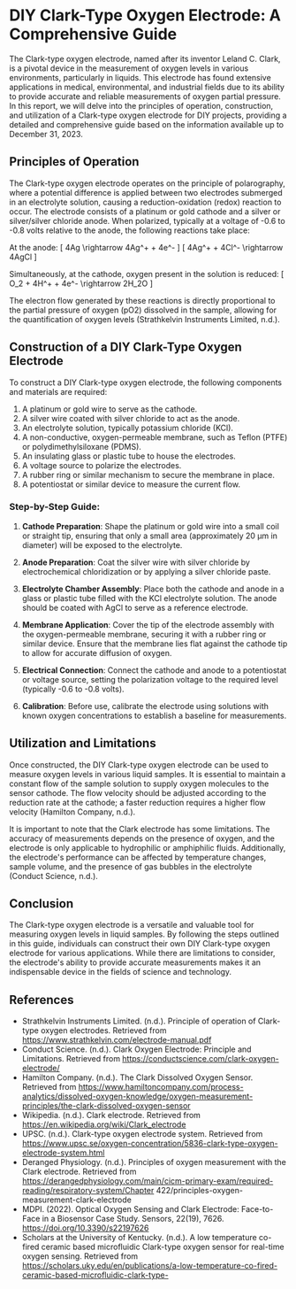# DIY Clark-Type Oxygen Electrode: A Comprehensive Guide

The Clark-type oxygen electrode, named after its inventor Leland C. Clark, is a pivotal device in the measurement of oxygen levels in various environments, particularly in liquids. This electrode has found extensive applications in medical, environmental, and industrial fields due to its ability to provide accurate and reliable measurements of oxygen partial pressure. In this report, we will delve into the principles of operation, construction, and utilization of a Clark-type oxygen electrode for DIY projects, providing a detailed and comprehensive guide based on the information available up to December 31, 2023.

## Principles of Operation

The Clark-type oxygen electrode operates on the principle of polarography, where a potential difference is applied between two electrodes submerged in an electrolyte solution, causing a reduction-oxidation (redox) reaction to occur. The electrode consists of a platinum or gold cathode and a silver or silver/silver chloride anode. When polarized, typically at a voltage of -0.6 to -0.8 volts relative to the anode, the following reactions take place:

At the anode:
\[ 4Ag \rightarrow 4Ag^+ + 4e^- \]
\[ 4Ag^+ + 4Cl^- \rightarrow 4AgCl \]

Simultaneously, at the cathode, oxygen present in the solution is reduced:
\[ O_2 + 4H^+ + 4e^- \rightarrow 2H_2O \]

The electron flow generated by these reactions is directly proportional to the partial pressure of oxygen (pO2) dissolved in the sample, allowing for the quantification of oxygen levels (Strathkelvin Instruments Limited, n.d.).

## Construction of a DIY Clark-Type Oxygen Electrode

To construct a DIY Clark-type oxygen electrode, the following components and materials are required:

1. A platinum or gold wire to serve as the cathode.
2. A silver wire coated with silver chloride to act as the anode.
3. An electrolyte solution, typically potassium chloride (KCl).
4. A non-conductive, oxygen-permeable membrane, such as Teflon (PTFE) or polydimethylsiloxane (PDMS).
5. An insulating glass or plastic tube to house the electrodes.
6. A voltage source to polarize the electrodes.
7. A rubber ring or similar mechanism to secure the membrane in place.
8. A potentiostat or similar device to measure the current flow.

### Step-by-Step Guide:

1. **Cathode Preparation**: Shape the platinum or gold wire into a small coil or straight tip, ensuring that only a small area (approximately 20 μm in diameter) will be exposed to the electrolyte.

2. **Anode Preparation**: Coat the silver wire with silver chloride by electrochemical chloridization or by applying a silver chloride paste.

3. **Electrolyte Chamber Assembly**: Place both the cathode and anode in a glass or plastic tube filled with the KCl electrolyte solution. The anode should be coated with AgCl to serve as a reference electrode.

4. **Membrane Application**: Cover the tip of the electrode assembly with the oxygen-permeable membrane, securing it with a rubber ring or similar device. Ensure that the membrane lies flat against the cathode tip to allow for accurate diffusion of oxygen.

5. **Electrical Connection**: Connect the cathode and anode to a potentiostat or voltage source, setting the polarization voltage to the required level (typically -0.6 to -0.8 volts).

6. **Calibration**: Before use, calibrate the electrode using solutions with known oxygen concentrations to establish a baseline for measurements.

## Utilization and Limitations

Once constructed, the DIY Clark-type oxygen electrode can be used to measure oxygen levels in various liquid samples. It is essential to maintain a constant flow of the sample solution to supply oxygen molecules to the sensor cathode. The flow velocity should be adjusted according to the reduction rate at the cathode; a faster reduction requires a higher flow velocity (Hamilton Company, n.d.).

It is important to note that the Clark electrode has some limitations. The accuracy of measurements depends on the presence of oxygen, and the electrode is only applicable to hydrophilic or amphiphilic fluids. Additionally, the electrode's performance can be affected by temperature changes, sample volume, and the presence of gas bubbles in the electrolyte (Conduct Science, n.d.).

## Conclusion

The Clark-type oxygen electrode is a versatile and valuable tool for measuring oxygen levels in liquid samples. By following the steps outlined in this guide, individuals can construct their own DIY Clark-type oxygen electrode for various applications. While there are limitations to consider, the electrode's ability to provide accurate measurements makes it an indispensable device in the fields of science and technology.

## References

- Strathkelvin Instruments Limited. (n.d.). Principle of operation of Clark-type oxygen electrodes. Retrieved from https://www.strathkelvin.com/electrode-manual.pdf
- Conduct Science. (n.d.). Clark Oxygen Electrode: Principle and Limitations. Retrieved from https://conductscience.com/clark-oxygen-electrode/
- Hamilton Company. (n.d.). The Clark Dissolved Oxygen Sensor. Retrieved from https://www.hamiltoncompany.com/process-analytics/dissolved-oxygen-knowledge/oxygen-measurement-principles/the-clark-dissolved-oxygen-sensor
- Wikipedia. (n.d.). Clark electrode. Retrieved from https://en.wikipedia.org/wiki/Clark_electrode
- UPSC. (n.d.). Clark-type oxygen electrode system. Retrieved from https://www.upsc.se/oxygen-concentration/5836-clark-type-oxygen-electrode-system.html
- Deranged Physiology. (n.d.). Principles of oxygen measurement with the Clark electrode. Retrieved from https://derangedphysiology.com/main/cicm-primary-exam/required-reading/respiratory-system/Chapter 422/principles-oxygen-measurement-clark-electrode
- MDPI. (2022). Optical Oxygen Sensing and Clark Electrode: Face-to-Face in a Biosensor Case Study. Sensors, 22(19), 7626. https://doi.org/10.3390/s22197626
- Scholars at the University of Kentucky. (n.d.). A low temperature co-fired ceramic based microfluidic Clark-type oxygen sensor for real-time oxygen sensing. Retrieved from https://scholars.uky.edu/en/publications/a-low-temperature-co-fired-ceramic-based-microfluidic-clark-type-